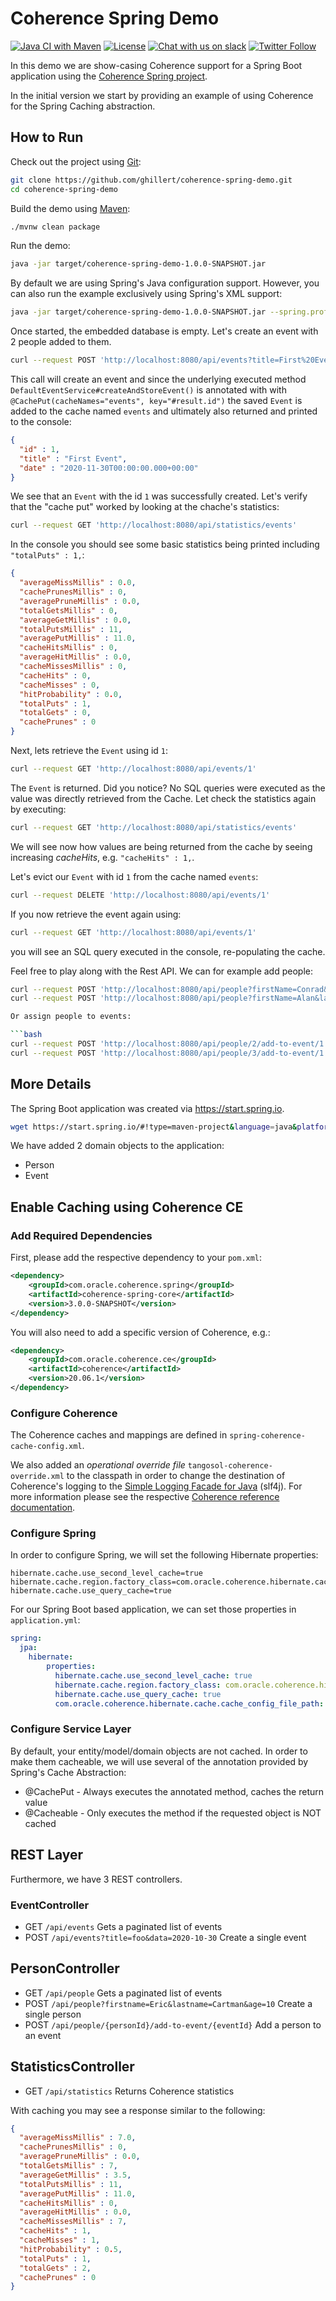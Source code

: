 # Coherence Spring Demo

[![Java CI with Maven](https://github.com/ghillert/coherence-spring-demo/workflows/Java%20CI%20with%20Maven/badge.svg?branch=main)](https://github.com/ghillert/coherence-spring-demo/actions) [![License](http://img.shields.io/badge/license-UPL%201.0-blue.svg)](https://oss.oracle.com/licenses/upl/)
[![Chat with us on slack](https://img.shields.io/badge/Coherence-Join%20Slack-red)](https://join.slack.com/t/oraclecoherence/shared_invite/zt-9ufv220y-Leudk0o5ntgNV0xraa8DNw)
[![Twitter Follow](https://img.shields.io/twitter/follow/OracleCoherence?style=social)](https://twitter.com/OracleCoherence)


In this demo we are show-casing Coherence support for a Spring Boot
application using the [Coherence Spring project](https://github.com/coherence-community/coherence-spring).

In the initial version we start by providing an example of using Coherence for the
Spring Caching abstraction.

## How to Run

Check out the project using [Git](https://git-scm.com/):

```bash
git clone https://github.com/ghillert/coherence-spring-demo.git
cd coherence-spring-demo
```

Build the demo using [Maven](https://maven.apache.org/):

```bash
./mvnw clean package
```

Run the demo:

```bash
java -jar target/coherence-spring-demo-1.0.0-SNAPSHOT.jar
```

By default we are using Spring's Java configuration support. However, you can also
run the example exclusively using Spring's XML support:

```bash
java -jar target/coherence-spring-demo-1.0.0-SNAPSHOT.jar --spring.profiles.active=xml
```

Once started, the embedded database is empty. Let's create an event with 2 people added to them.

```bash
curl --request POST 'http://localhost:8080/api/events?title=First%20Event&date=2020-11-30'
```

This call will create an event and since the underlying executed method
`DefaultEventService#createAndStoreEvent()` is annotated with with `@CachePut(cacheNames="events", key="#result.id")`
the saved `Event` is added to the cache named `events` and ultimately also returned
and printed to the console:

```json
{
  "id" : 1,
  "title" : "First Event",
  "date" : "2020-11-30T00:00:00.000+00:00"
}
```

We see that an `Event` with the id `1` was successfully created. Let's verify
that the "cache put" worked by looking at the chache's statistics:

```bash
curl --request GET 'http://localhost:8080/api/statistics/events'
```

In the console you should see some basic statistics being printed including `"totalPuts" : 1,`:

```json
{
  "averageMissMillis" : 0.0,
  "cachePrunesMillis" : 0,
  "averagePruneMillis" : 0.0,
  "totalGetsMillis" : 0,
  "averageGetMillis" : 0.0,
  "totalPutsMillis" : 11,
  "averagePutMillis" : 11.0,
  "cacheHitsMillis" : 0,
  "averageHitMillis" : 0.0,
  "cacheMissesMillis" : 0,
  "cacheHits" : 0,
  "cacheMisses" : 0,
  "hitProbability" : 0.0,
  "totalPuts" : 1,
  "totalGets" : 0,
  "cachePrunes" : 0
}
```

Next, lets retrieve the `Event` using id `1`:

```bash
curl --request GET 'http://localhost:8080/api/events/1'
```

The `Event` is returned. Did you notice? No SQL queries were executed as the value
was directly retrieved from the Cache. Let check the statistics again by executing:

```bash
curl --request GET 'http://localhost:8080/api/statistics/events'
```

We will see now how values are being returned from the cache by seeing increasing
_cacheHits_, e.g. `"cacheHits" : 1,`.

Let's evict our `Event` with id `1` from the cache named `events`:

```bash
curl --request DELETE 'http://localhost:8080/api/events/1'
```

If you now retrieve the event again using:

```bash
curl --request GET 'http://localhost:8080/api/events/1'
```

you will see an SQL query executed in the console, re-populating the cache.

Feel free to play along with the Rest API. We can for example add people:

```bash
curl --request POST 'http://localhost:8080/api/people?firstName=Conrad&lastName=Zuse&age=85'
curl --request POST 'http://localhost:8080/api/people?firstName=Alan&lastName=Turing&age=41'

Or assign people to events:

```bash
curl --request POST 'http://localhost:8080/api/people/2/add-to-event/1'
curl --request POST 'http://localhost:8080/api/people/3/add-to-event/1'
```

## More Details

The Spring Boot application was created via https://start.spring.io.

```bash
wget https://start.spring.io/#!type=maven-project&language=java&platformVersion=2.4.0&packaging=jar&jvmVersion=11&groupId=com.oracle.coherence.spring&artifactId=spring-demo&name=spring-demo&description=Demo%20project%20for%20Coherence%20Spring&packageName=com.oracle.coherence.spring.demo&dependencies=data-jpa,web,hsql
```

We have added 2 domain objects to the application:

* Person
* Event

## Enable Caching using Coherence CE

### Add Required Dependencies

First, please add the respective dependency to your `pom.xml`:

```xml
<dependency>
    <groupId>com.oracle.coherence.spring</groupId>
    <artifactId>coherence-spring-core</artifactId>
    <version>3.0.0-SNAPSHOT</version>
</dependency>
```

You will also need to add a specific version of Coherence, e.g.:

```xml
<dependency>
    <groupId>com.oracle.coherence.ce</groupId>
    <artifactId>coherence</artifactId>
    <version>20.06.1</version>
</dependency>
```

### Configure Coherence

The Coherence caches and mappings are defined in `spring-coherence-cache-config.xml`.

We also added an _operational override file_ `tangosol-coherence-override.xml` to
the classpath in order to change the destination of Coherence's logging to the
[Simple Logging Facade for Java](http://www.slf4j.org/) (slf4j). For more information
please see the respective
[Coherence reference documentation](https://docs.oracle.com/en/middleware/standalone/coherence/14.1.1.0/develop-applications/understanding-configuration.html#GUID-8387E29A-EE03-4075-B4E7-D92779335965).

### Configure Spring

In order to configure Spring, we will set the following Hibernate properties:

```properties
hibernate.cache.use_second_level_cache=true
hibernate.cache.region.factory_class=com.oracle.coherence.hibernate.cache.CoherenceRegionFactory
hibernate.cache.use_query_cache=true
```
For our Spring Boot based application, we can set those properties in
`application.yml`:

```yaml
spring:
  jpa:
    hibernate:
        properties:
          hibernate.cache.use_second_level_cache: true
          hibernate.cache.region.factory_class: com.oracle.coherence.hibernate.cache.CoherenceRegionFactory
          hibernate.cache.use_query_cache: true
          com.oracle.coherence.hibernate.cache.cache_config_file_path: test-hibernate-second-level-cache-config.xml
```

### Configure Service Layer

By default, your entity/model/domain objects are not cached. In order to make them
cacheable, we will use several of the annotation provided by Spring's Cache Abstraction:

- @CachePut - Always executes the annotated method, caches the return value
- @Cacheable - Only executes the method if the requested object is NOT cached

## REST Layer

Furthermore, we have 3 REST controllers.

### EventController

- GET `/api/events` Gets a paginated list of events
- POST `/api/events?title=foo&data=2020-10-30` Create a single event

## PersonController

- GET `/api/people` Gets a paginated list of events
- POST `/api/people?firstname=Eric&lastname=Cartman&age=10` Create a single person
- POST `/api/people/{personId}/add-to-event/{eventId}` Add a person to an event

## StatisticsController

- GET `/api/statistics` Returns Coherence statistics

With caching you may see a response similar to the following:

```json
{
  "averageMissMillis" : 7.0,
  "cachePrunesMillis" : 0,
  "averagePruneMillis" : 0.0,
  "totalGetsMillis" : 7,
  "averageGetMillis" : 3.5,
  "totalPutsMillis" : 11,
  "averagePutMillis" : 11.0,
  "cacheHitsMillis" : 0,
  "averageHitMillis" : 0.0,
  "cacheMissesMillis" : 7,
  "cacheHits" : 1,
  "cacheMisses" : 1,
  "hitProbability" : 0.5,
  "totalPuts" : 1,
  "totalGets" : 2,
  "cachePrunes" : 0
}
```
